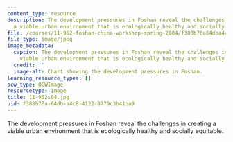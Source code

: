 ```yaml
---
content_type: resource
description: The development pressures in Foshan reveal the challenges in creating
  a viable urban environment that is ecologically healthy and socially equitable.
file: /courses/11-952-foshan-china-workshop-spring-2004/f388b70a64dba4c841228779c3b41ba9_11-952s04.jpg
file_type: image/jpeg
image_metadata:
  caption: The development pressures in Foshan reveal the challenges in creating a
    viable urban environment that is ecologically healthy and socially equitable.
  credit: ''
  image-alt: Chart showing the development pressures in Foshan.
learning_resource_types: []
ocw_type: OCWImage
resourcetype: Image
title: 11-952s04.jpg
uid: f388b70a-64db-a4c8-4122-8779c3b41ba9
---
```

The development pressures in Foshan reveal the challenges in creating a viable urban environment that is ecologically healthy and socially equitable.


